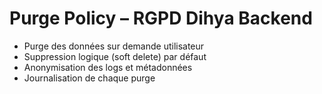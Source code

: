 # Purge Policy – RGPD Dihya Backend

- Purge des données sur demande utilisateur
- Suppression logique (soft delete) par défaut
- Anonymisation des logs et métadonnées
- Journalisation de chaque purge
